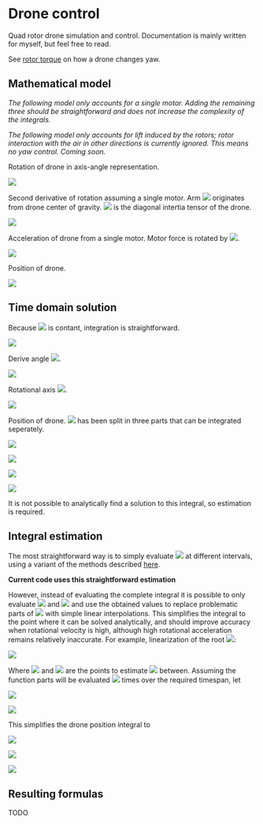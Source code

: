 # Drone control
Quad rotor drone simulation and control. Documentation is mainly written for myself, but feel free to read.

See [rotor torque](rotor_torque.md) on how a drone changes yaw.

## Mathematical model
*The following model only accounts for a single motor. Adding the remaining three should be straightforward and does not increase the complexity of the integrals.*

*The following model only accounts for lift induced by the rotors; rotor interaction with the air in other directions is currently ignored. This means no yaw control. Coming soon.*

Rotation of drone in axis-angle representation.

![](https://render.githubusercontent.com/render/math?math=\color{%23666}%20\large%20\underrightarrow{\theta}=\theta%20\underrightarrow{e},\lvert%20e\rvert=1)

Second derivative of rotation assuming a single motor. Arm ![](https://render.githubusercontent.com/render/math?math=\color{%23666}\underrightarrow{r_F}) originates from drone center of gravity. ![](https://render.githubusercontent.com/render/math?math=\color{%23666}%20I) is the diagonal intertia tensor of the drone.

![](https://render.githubusercontent.com/render/math?math=\color{%23666}%20\large%20\ddot{\underrightarrow{\theta}}=I^{-1}(\underrightarrow{r_F}%20\times%20\underrightarrow{F}))

Acceleration of drone from a single motor. Motor force is rotated by ![](https://render.githubusercontent.com/render/math?math=\color{%23666}%20\theta).

![](https://render.githubusercontent.com/render/math?math=\color{%23666}%20\large%20\underrightarrow{\alpha}=\frac{1}{m}\overline{\underrightarrow{F}}=\frac{1}{m}(\cos(\theta)\underrightarrow{F}%2B\sin(\theta)(\underrightarrow{e}\times%20\underrightarrow{F})%2B\underrightarrow{e}(1-\cos(\theta))(\underrightarrow{e}\cdot%20\underrightarrow{F})))
 
Position of drone.

![](https://render.githubusercontent.com/render/math?math=\color{%23666}%20\large%20\ddot{\underrightarrow{r}}=\underrightarrow{\alpha})

## Time domain solution
Because ![](https://render.githubusercontent.com/render/math?math=\color{%23666}\ddot{\underrightarrow{\theta}}) is contant, integration is straightforward.

![](https://render.githubusercontent.com/render/math?math=\color{%23666}%20\large%20\underrightarrow{\theta}(t)=\frac{1}{2}t^2\ddot{\underrightarrow{\theta}}%2Bt\dot{\underrightarrow{\theta}}(0)%2B\underrightarrow{\theta}(0))

Derive angle ![](https://render.githubusercontent.com/render/math?math=\color{%23666}\theta).

![](https://render.githubusercontent.com/render/math?math=\color{%23666}%20\large%20\theta(t)=\sqrt{(\frac{1}{2}t^2\ddot{\underrightarrow{\theta}}_x%2Bt\dot{\underrightarrow{\theta}}_x(0)%2B\underrightarrow{\theta}_x(0))^2%2B(\frac{1}{2}t^2\ddot{\underrightarrow{\theta}}_y%2Bt\dot{\underrightarrow{\theta}}_y(0)%2B\underrightarrow{\theta}_y(0))^2%2B(\frac{1}{2}t^2\ddot{\underrightarrow{\theta}}_z%2Bt\dot{\underrightarrow{\theta}}_z(0)%2B\underrightarrow{\theta}_z(0))^2})

Rotational axis ![](https://render.githubusercontent.com/render/math?math=\color{%23666}e).

![](https://render.githubusercontent.com/render/math?math=\color{%23666}%20\large%20\underrightarrow{e}(t)=\frac{\underrightarrow{\theta}(t)}{\theta(t)})

Position of drone. ![](https://render.githubusercontent.com/render/math?math=\color{%23666}\alpha) has been split in three parts that can be integrated seperately.

![](https://render.githubusercontent.com/render/math?math=\color{%23666}%20\large%20\underrightarrow{r}(t)=\frac{1}{m}\displaystyle\int\int%20\underrightarrow{a}(t)%2B\underrightarrow{b}(t)%2B\underrightarrow{c}(t)\delta%20t\delta%20t)

![](https://render.githubusercontent.com/render/math?math=\color{%23666}%20\large%20\underrightarrow{a}(t)=\cos(\theta(t))\underrightarrow{F})

![](https://render.githubusercontent.com/render/math?math=\color{%23666}%20\large%20\underrightarrow{b}(t)=\sin(\theta(t))\underrightarrow{e}(t)\times%20\underrightarrow{F})

![](https://render.githubusercontent.com/render/math?math=\color{%23666}%20\large%20\underrightarrow{c}(t)=(1-\cos(\theta(t)))(\underrightarrow{e}(t)\cdot%20\underrightarrow{F})\underrightarrow{e}(t))

It is not possible to analytically find a solution to this integral, so estimation is required.

## Integral estimation
The most straightforward way is to simply evaluate ![](https://render.githubusercontent.com/render/math?math=\color{%23666}\alpha) at different intervals, using a variant of the methods described [here](https://tutorial.math.lamar.edu/classes/calcii/approximatingdefintegrals.aspx).

**Current code uses this straightforward estimation**

However, instead of evaluating the complete integral it is possible to only evaluate ![](https://render.githubusercontent.com/render/math?math=\color{%23666}%20\theta) and ![](https://render.githubusercontent.com/render/math?math=\color{%23666}%20\underrightarrow{e}) and use the obtained values to replace problematic parts of ![](https://render.githubusercontent.com/render/math?math=\color{%23666}%20\underrightarrow{\alpha}(t)) with simple linear interpolations. This simplifies the integral to the point where it can be solved analytically, and should improve accuracy when rotational velocity is high, although high rotational acceleration remains relatively inaccurate. For example, linearization of the root ![](https://render.githubusercontent.com/render/math?math=\color{%23666}%20\theta(t)):

![](https://render.githubusercontent.com/render/math?math=\color{%23666}%20\large%20\overline{\theta}(q,w,t)=\theta(q)%2B\frac{\theta(w)-\theta(q)}{w-q}(t-q))

Where ![](https://render.githubusercontent.com/render/math?math=\color{%23666}q) and ![](https://render.githubusercontent.com/render/math?math=\color{%23666}w) are the points to estimate ![](https://render.githubusercontent.com/render/math?math=\color{%23666}\theta(t)) between.  Assuming the function parts will be evaluated ![](https://render.githubusercontent.com/render/math?math=\color{%23666}%20\large%20n) times over the required timespan, let

![](https://render.githubusercontent.com/render/math?math=\color{%23666}%20\large%20\theta_n(t)=k_nt%2Bl_n)

![](https://render.githubusercontent.com/render/math?math=\color{%23666}%20\large%20\underrightarrow{e_n}(t)=\underrightarrow{o_n}t%2B\underrightarrow{p_n})

This simplifies the drone position integral to

![](https://render.githubusercontent.com/render/math?math=\color{%23666}%20\large%20\underrightarrow{a_n}(t)=\cos(k_nt%2Bl_n)\underrightarrow{F})

![](https://render.githubusercontent.com/render/math?math=\color{%23666}%20\large%20\underrightarrow{b_n}(t)=\sin(k_nt%2Bl_n)(\underrightarrow{o_n}t%2B\underrightarrow{p_n})\times%20\underrightarrow{F})

![](https://render.githubusercontent.com/render/math?math=\color{%23666}%20\large%20\underrightarrow{c_n}(t)=(1-\cos(k_nt%2Bl_n))((\underrightarrow{o_n}t%2B\underrightarrow{p_n})\cdot%20\underrightarrow{F})(\underrightarrow{o_n}t%2B\underrightarrow{p_n}))

## Resulting formulas
TODO
